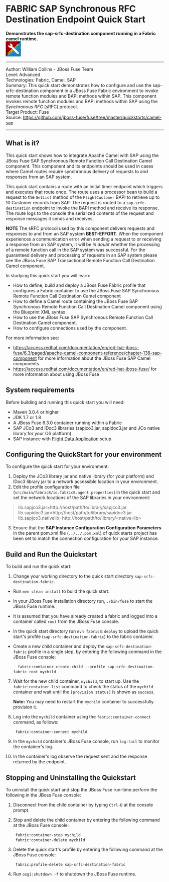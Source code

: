 FABRIC SAP Synchronous RFC Destination Endpoint Quick Start
===========================================================
**Demonstrates the sap-srfc-destination component running in a Fabric camel runtime.**  
![SAP Tool Suite](../../sap_tool_suite.png "SAP Tool Suite")

* * *
Author: William Collins - JBoss Fuse Team  
Level: Advanced  
Technologies: Fabric, Camel, SAP  
Summary: This quick start demonstrates how to configure and use the sap-srfc-destination component in a JBoss Fuse Fabric environment to invoke remote function modules and BAPI methods within SAP. This component invokes remote function modules and BAPI methods within SAP using the *Synchronous RFC* (sRFC) protocol.  
Target Product: Fuse  
Source: <https://github.com/jboss-fuse/fuse/tree/master/quickstarts/camel-sap>  

* * *

What is it?  
-----------  

This quick start shows how to integrate Apache Camel with SAP using the JBoss Fuse SAP Synchronous Remote Function Call Destination Camel component. This component and its endpoints should be used in cases where Camel routes require synchronous delivery of requests to and responses from an SAP system.  

This quick start contains a route with an initial timer endpoint which triggers and executes that route once. The route uses a processor bean to build a request to the `GetList` method of the `FlightCustomer` BAPI to retrieve up to 10 Customer records from SAP. The request is routed to a `sap-srfc-destination` endpoint to invoke the BAPI method and receive its response. The route logs to the console the serialized contents of the request and response messages it sends and receives.   

**NOTE** The sRFC protocol used by this component delivers requests and responses to and from an SAP system **BEST-EFFORT**. When the component experiences a communication error when sending a request to or receiving a response from an SAP system, it will be *in doubt* whether the processing of a remote function call in the SAP system was successful. For the guaranteed delivery and processing of requests in an SAP system please see the JBoss Fuse SAP Transactional Remote Function Call Destination Camel component.     

In studying this quick start you will learn:

* How to define, build and deploy a JBoss Fuse Fabric profile that configures a Fabric container to use the JBoss Fuse SAP Synchronous Remote Function Call Destination Camel component
* How to define a Camel route containing the JBoss Fuse SAP Synchronous Remote Function Call Destination Camel component using the Blueprint XML syntax.
* How to use the JBoss Fuse SAP Synchronous Remote Function Call Destination Camel component. 
* How to configure connections used by the component.  

For more information see:

* <https://access.redhat.com/documentation/en/red-hat-jboss-fuse/6.3/paged/apache-camel-component-reference/chapter-138-sap-component> for more information about the JBoss Fuse SAP Camel components 
* <https://access.redhat.com/documentation/en/red-hat-jboss-fuse/> for more information about using JBoss Fuse

System requirements
-------------------

Before building and running this quick start you will need:

* Maven 3.0.4 or higher
* JDK 1.7 or 1.8
* A JBoss Fuse 6.3.0 container running within a Fabric
* SAP JCo3 and IDoc3 libraries (sapjco3.jar, sapidoc3.jar and JCo native library for your OS platform)
* SAP instance with [Flight Data Application](http://help.sap.com/saphelp_erp60_sp/helpdata/en/db/7c623cf568896be10000000a11405a/content.htm) setup.

Configuring the QuickStart for your environment
-----------------------------------------------

To configure the quick start for your environment:

1. Deploy the JCo3 library jar and native library (for your platform) and IDoc3 library jar to a network accessible location in your environment.
2. Edit the profile configuration file (`src/main/fabric8/io.fabric8.agent.properties`) in the quick start and set the network locations of the SAP libraries in your environment:

>lib.sapjco3.jar=http://host/path/to/library/sapjco3.jar  
>lib.sapidoc3.jar=http://host/path/to/library/sapidoc3.jar  
>lib.sapjco3.nativelib=http://host/path/to/library/\<native-lib\>  

3. Ensure that the **SAP Instance Configuration Configuration Parameters** in the parent pom.xml file (`../../.pom.xml`) of quick starts project has been set to match the connection configuration for your SAP instance.  

Build and Run the Quickstart
----------------------------

To build and run the quick start:

1. Change your working directory to the quick start directory `sap-srfc-destination-fabric`.
* Run `mvn clean install` to build the quick start.
* In your JBoss Fuse installation directory run, `./bin/fuse` to start the JBoss Fuse runtime.
* It is assumed that you have already created a fabric and logged into a container called `root` from the JBoss Fuse console.
* In the quick start directory run `mvn fabric8:deploy` to upload the quick start's profile (`sap-srfc-destination-fabric`) to the fabric container.
* Create a new child container and deploy the `sap-srfc-destination-fabric` profile in a single step, by entering the
 following command in the JBoss Fuse console:

        fabric:container-create-child --profile sap-srfc-destination-fabric root mychild

7. Wait for the new child container, `mychild`, to start up. Use the `fabric:container-list` command to check the status of the `mychild` container and wait until the `[provision status]` is shown as `success`.

	**Note:** You may need to restart the `mychild` container to successfully provision it.  

8. Log into the `mychild` container using the `fabric:container-connect` command, as follows:

		fabric:container-connect mychild
				
9. In the `mychild` container's JBoss Fuse console, run `log:tail` to monitor the container's log.
10. In the container's log observe the request sent and the response returned by the endpoint.

Stopping and Uninstalling the Quickstart
----------------------------------------

To uninstall the quick start and stop the JBoss Fuse run-time perform the following in the JBoss Fuse console:

1. Disconnect from the child container by typing `Ctrl-D` at the console prompt.
2. Stop and delete the child container by entering the following command at the JBoss Fuse console:

		fabric:container-stop mychild
		fabric:container-delete mychild

3. Delete the quick start's profile by entering the following command at the JBoss Fuse console: 

		fabric:profile-delete sap-srfc-destination-fabric

4. Run `osgi:shutdown -f` to shutdown the JBoss Fuse runtime.

